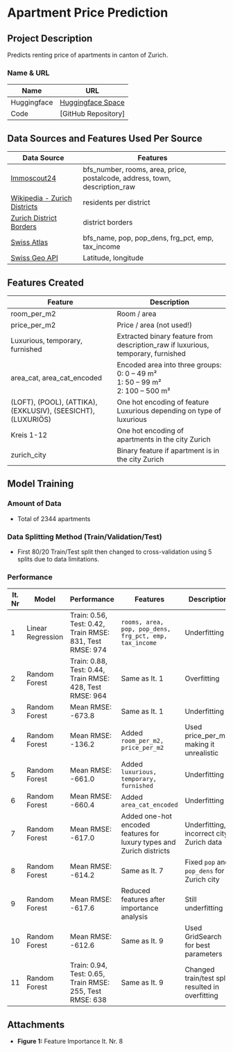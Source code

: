 # Apartment Price Prediction

## Project Description
Predicts renting price of apartments in canton of Zurich.

### Name & URL
| Name          | URL |
|--------------|----|
| Huggingface  | [Huggingface Space](https://huggingface.co/spaces/kuhs/apartment) |
| Code         | [GitHub Repository] |

## Data Sources and Features Used Per Source
| Data Source | Features |
|-------------|----------|
| [Immoscout24](https://www.immoscout24.ch/) | bfs_number, rooms, area, price, postalcode, address, town, description_raw |
| [Wikipedia - Zurich Districts](https://de.wikipedia.org/wiki/Stadtteile_der_Stadt_Z%C3%BCrich) | residents per district |
| [Zurich District Borders](https://www.stadt-zuerich.ch/geodaten/download/Statistische_Quartiere) | district borders |
| [Swiss Atlas](https://www.atlas.bfs.admin.ch/maps/13/de/18055_75_3501_70/27876.html) | bfs_name, pop, pop_dens, frg_pct, emp, tax_income |
| [Swiss Geo API](https://api3.geo.admin.ch/services/sdiservices.html) | Latitude, longitude |

## Features Created
| Feature | Description |
|---------|-------------|
| room_per_m2 | Room / area |
| price_per_m2 | Price / area (not used!) |
| Luxurious, temporary, furnished | Extracted binary feature from description_raw if luxurious, temporary, furnished |
| area_cat, area_cat_encoded | Encoded area into three groups:<br>0: 0 – 49 m²<br>1: 50 – 99 m²<br>2: 100 – 500 m² |
| (LOFT), (POOL), (ATTIKA), (EXKLUSIV), (SEESICHT), (LUXURIÖS) | One hot encoding of feature Luxurious depending on type of luxurious |
| Kreis 1-12 | One hot encoding of apartments in the city Zurich |
| zurich_city | Binary feature if apartment is in the city Zurich |

## Model Training
### Amount of Data
- Total of 2344 apartments

### Data Splitting Method (Train/Validation/Test)
- First 80/20 Train/Test split then changed to cross-validation using 5 splits due to data limitations.

### Performance

| It. Nr | Model | Performance | Features | Description |
|--------|--------|-------------|------------|---------------|
| 1 | Linear Regression | Train: 0.56, Test: 0.42, Train RMSE: 831, Test RMSE: 974 | `rooms, area, pop, pop_dens, frg_pct, emp, tax_income` | Underfitting |
| 2 | Random Forest | Train: 0.88, Test: 0.44, Train RMSE: 428, Test RMSE: 964 | Same as It. 1 | Overfitting |
| 3 | Random Forest | Mean RMSE: -673.8 | Same as It. 1 | Underfitting |
| 4 | Random Forest | Mean RMSE: -136.2 | Added `room_per_m2, price_per_m2` | Used price_per_m2, making it unrealistic |
| 5 | Random Forest | Mean RMSE: -661.0 | Added `luxurious, temporary, furnished` | Underfitting |
| 6 | Random Forest | Mean RMSE: -660.4 | Added `area_cat_encoded` | Underfitting |
| 7 | Random Forest | Mean RMSE: -617.0 | Added one-hot encoded features for luxury types and Zurich districts | Underfitting, incorrect city Zurich data |
| 8 | Random Forest | Mean RMSE: -614.2 | Same as It. 7 | Fixed `pop` and `pop_dens` for Zurich city |
| 9 | Random Forest | Mean RMSE: -617.6 | Reduced features after importance analysis | Still underfitting |
| 10 | Random Forest | Mean RMSE: -612.6 | Same as It. 9 | Used GridSearch for best parameters |
| 11 | Random Forest | Train: 0.94, Test: 0.65, Train RMSE: 255, Test RMSE: 638 | Same as It. 9 | Changed train/test split, resulted in overfitting |

## Attachments
- **Figure 1:** Feature Importance It. Nr. 8

